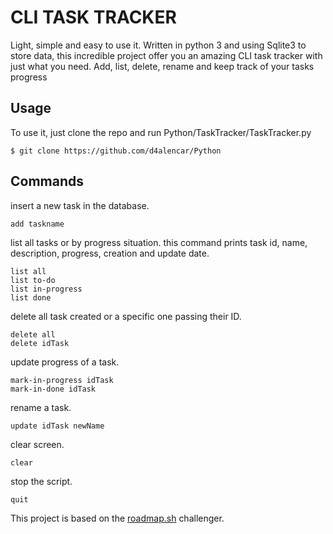 # CLI TASK TRACKER

Light, simple and easy to use it. Written in python 3 and using Sqlite3 to store data,
this incredible project offer you an amazing CLI task tracker with just what you need.
Add, list, delete, rename and keep track of your tasks progress

## Usage

To use it, just clone the repo and run Python/TaskTracker/TaskTracker.py
```
$ git clone https://github.com/d4alencar/Python
```
## Commands

insert a new task in the database.
```
add taskname
```

list all tasks or by progress situation.
this command prints task id, name, description, progress, creation and update date.
```
list all
list to-do
list in-progress
list done
```

delete all task created or a specific one passing their ID.
```
delete all
delete idTask
```

update progress of a task.
```
mark-in-progress idTask
mark-in-done idTask
```

rename a task.
```
update idTask newName
```

clear screen.
```
clear
```

stop the script.
```
quit
```

This project is based on the [roadmap.sh](https://roadmap.sh/projects/task-tracker) challenger.
